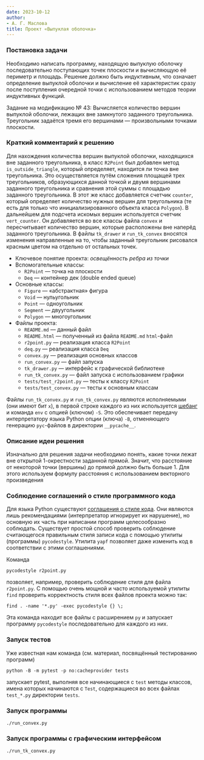 ```yaml
---
date: 2023-10-12
author:
- А. Г. Маслова
title: Проект «Выпуклая оболочка»
---
```


### Постановка задачи

Необходимо написать программу, находящую выпуклую оболочку последовательно
поступающих точек плоскости и вычисляющую её периметр и площадь. Решение
должно быть индуктивным, что означает определение выпуклой оболочки и
вычисление её характеристик сразу после поступления очередной точки с
использованием методов теории индуктивных функций.

Задание на модификацию № 43:
Вычисляется количество вершин выпуклой оболочки, лежащих вне замкнутого заданного треугольника. Треугольник задаётся тремя его вершинами — произвольными точками плоскости.

### Краткий комментарий к решению

Для нахождения количества вершин выпуклой оболочки, находящихся вне заданного треугольника, в класс `R2Point` был добавлен метод `is_outside_triangle`, который определяет, находится ли точка вне треугольника. Это осуществляется путём сложения площащей трех треугольников, образующихся данной точкой и двумя вершинами заданного треугольника и сравнения этой суммы с площадью заданного треугольника. В этот же класс добавляется счетчик `counter`, который определяет количество нужных вершин для треугольника (те есть для только что инициализированного объекта класса `Polygon`). В дальнейшем для подсчета искомых вершин используется счетчик `vert_counter`. Он добавляется во все классы файла `convex` и пересчитывает количество вершин, которые расположены вне наперёд заданного треугольника. В файлы `tk_drawer` и `run_tk_convex` вносятся изменения направленные на то, чтобы заданный треугольник рисовался красным цветом на отдельно от остальных точек.

- Ключевое понятие проекта: *освещённость ребра из точки* 
- Вспомогательные классы:
    - `R2Point` — точка на плоскости
    - `Deq` — контейнер дек (double ended queue)
- Основные классы:
    - `Figure` — «абстрактная» фигура
    - `Void` — нульугольник
    - `Point` — одноугольник
    - `Segment` — двуугольник
    - `Polygon` — многоугольник
- Файлы проекта:
    - `README.md` — данный файл
    - `README.html` — полученный из файла `README.md` `html`-файл
    - `r2point.py` — реализация класса `R2Point`
    - `deq.py` —  реализация класса `Deq`
    - `convex.py` — реализация основных классов
    - `run_convex.py` — файл запуска
    - `tk_drawer.py` — интерфейс к графической библиотеке
    - `run_tk_convex.py` — файл запуска с использованием графики
    - `tests/test_r2point.py` — тесты к классу `R2Point`
    - `tests/test_convex.py` — тесты к основным классам

Файлы `run_tk_convex.py` и `run_tk_convex.py` являются исполняемыми (они имеют
бит `x`), в первой строке каждого из них используется [шебанг](https://ru.wikipedia.org/wiki/%D0%A8%D0%B5%D0%B1%D0%B0%D0%BD%D0%B3_(Unix)) и команда `env` с
опцией (ключом) `-S`. Это обеспечивает передачу интерпретатору языка Python
опции (ключа) `-B`, отменяющего генерацию `pyc`-файлов в директории
`__pycache__`.

### Описание идеи решения

Изначально для решения задачи необходимо понять, какие точки лежат вне
открытой 1-окрестности заданной прямой. Значит, что расстояние от некоторой
точки (вершины) до прямой должно быть больше 1. Для этого используем формулу
расстояния с использованием векторного произведения 

### Соблюдение соглашений о стиле программного кода

Для языка Python существуют [соглашения о стиле
кода](https://www.python.org/dev/peps/pep-0008/). Они являются лишь
рекомендациями (интерпретатор игнорирует их нарушение), но основную их
часть при написании программ целесообразно соблюдать. Существует простой
способ проверить соблюдение считающегося правильным
стиля записи кода с помощью утилиты (программы) `pycodestyle`. Утилита
`yapf` позволяет даже изменить код в соответствии с этими соглашениями.

Команда 

    pycodestyle r2point.py

позволяет, например, проверить соблюдение стиля для файла `r2point.py`.
С помощью очень мощной и часто используемой утилиты `find` проверить
корректность стиля всех файлов проекта можно так:

    find . -name '*.py' -exec pycodestyle {} \;

Эта команда находит все файлы с расширением `py` и запускает программу
`pycodestyle` последовательно для каждого из них.

### Запуск тестов

Уже известная нам команда (см. материал, посвящённый тестированию программ)

    python -B -m pytest -p no:cacheprovider tests

запускает pytest, выполняя все начинающиеся с `test` методы классов,
имена которых начинаются с `Test`, содержащиеся во всех файлах `test_*.py`
директории `tests`.

### Запуск программы

`./run_convex.py`

### Запуск программы с графическим интерфейсом

`./run_tk_convex.py`
